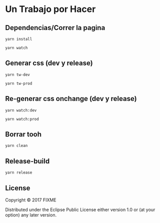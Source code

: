 # Un Trabajo por Hacer

## Dependencias/Correr la pagina

``` shell
yarn install

yarn watch
```

## Generar css (dev y release)
``` shell
yarn tw-dev

yarn tw-prod

```

## Re-generar css onchange (dev y release)
``` shell
yarn watch:dev

yarn watch:prod
```
## Borrar tooh

``` shell
yarn clean
```

## Release-build

``` shell
yarn release
```

## License

Copyright © 2017 FIXME

Distributed under the Eclipse Public License either version 1.0 or (at
your option) any later version.

